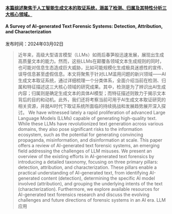 #### [本篇综述聚焦于人工智能生成文本的取证系统，涵盖了检测、归属及其特性分析三大核心领域。](https://arxiv.org/abs/2403.01152)
#### A Survey of AI-generated Text Forensic Systems: Detection, Attribution, and Characterization
发布时间：2024年03月02日
> 近年来，高级大型语言模型（LLMs）如雨后春笋般迅速发展，展现出生成高质量文本的能力。然而，这些LLMs在颠覆各领域文本生成规则的同时，也可能对信息生态造成巨大威胁，比如可能规模化生成极具迷惑性的宣传、误导信息甚至虚假信息。本文将聚焦于针对LLM滥用问题的新兴领域——AI生成文本取证系统，通过详细梳理一个分类体系，全面介绍当前在检测、归属和特征描述这三大核心领域的研究成果。其中，检测是为了辨识出AI生成内容；归属则是确定生成文本的具体AI模型；而特征描述则致力于揭示文本背后的目的和动机。此外，我们还将考察当前可用于AI生成文本取证研究的相关资源，并就AI时代下取证系统所面临的持续挑战和发展趋势展开深入探讨。
> We have witnessed lately a rapid proliferation of advanced Large Language Models (LLMs) capable of generating high-quality text. While these LLMs have revolutionized text generation across various domains, they also pose significant risks to the information ecosystem, such as the potential for generating convincing propaganda, misinformation, and disinformation at scale. This paper offers a review of AI-generated text forensic systems, an emerging field addressing the challenges of LLM misuses. We present an overview of the existing efforts in AI-generated text forensics by introducing a detailed taxonomy, focusing on three primary pillars: detection, attribution, and characterization. These pillars enable a practical understanding of AI-generated text, from identifying AI-generated content (detection), determining the specific AI model involved (attribution), and grouping the underlying intents of the text (characterization). Furthermore, we explore available resources for AI-generated text forensics research and discuss the evolving challenges and future directions of forensic systems in an AI era.
LLM应用
